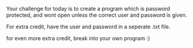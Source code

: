 Your challenge for today is to create a program which is password protected, and wont open unless the correct user and password is given. 

For extra credit, have the user and password in a seperate .txt file.

for even more extra credit, break into your own program :)